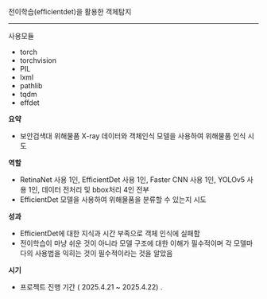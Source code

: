 전이학습(efficientdet)을 활용한 객체탐지<hr>
사용모듈
- torch
- torchvision
- PIL
- lxml
- pathlib
- tqdm
- effdet

**요약**

- 보안검색대 위해물품 X-ray 데이터와 객체인식 모델을 사용하여 위해물품 인식 시도

**역할**

- RetinaNet 사용 1인, EfficientDet 사용 1인, Faster CNN 사용 1인, YOLOv5 사용 1인, 데이터 전처리 및 bbox처리 4인 전부
- EfficientDet 모델을 사용하여 위해물품을 분류할 수 있는지 시도

      

**성과**

- EfficientDet에 대한 지식과 시간 부족으로 객체 인식에 실패함
- 전이학습이 마냥 쉬운 것이 아니라 모델 구조에 대한 이해가 필수적이며 각 모델마다의 사용법을 익히는 것이 필수적이라는 것을 알았음

**시기**

- 프로젝트 진행 기간 ( 2025.4.21 ~ 2025.4.22) .
